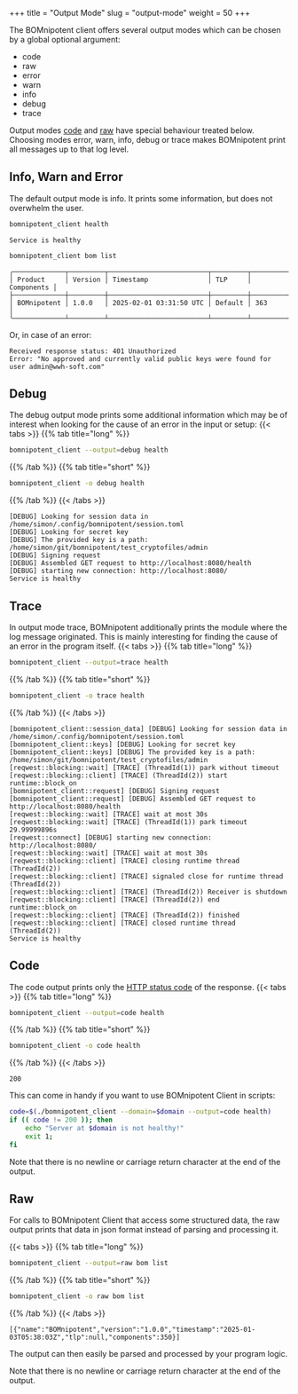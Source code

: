 +++
title = "Output Mode"
slug = "output-mode"
weight = 50
+++

The BOMnipotent client offers several output modes which can be chosen by a global optional argument:
- code
- raw
- error
- warn
- info
- debug
- trace

Output modes [code](http://localhost:1313/client/basics/output-mode/#code) and [raw](http://localhost:1313/client/basics/output-mode/#raw) have special behaviour treated below. Choosing modes error, warn, info, debug or trace makes BOMnipotent print all messages up to that log level.

## Info, Warn and Error

The default output mode is info. It prints some information, but does not overwhelm the user.

``` bash
bomnipotent_client health
```
```
Service is healthy
```

``` bash
bomnipotent_client bom list
```
```
╭─────────────┬─────────┬─────────────────────────┬─────────┬────────────╮
│ Product     │ Version │ Timestamp               │ TLP     │ Components │
├─────────────┼─────────┼─────────────────────────┼─────────┼────────────┤
│ BOMnipotent │ 1.0.0   │ 2025-02-01 03:31:50 UTC │ Default │ 363        │
╰─────────────┴─────────┴─────────────────────────┴─────────┴────────────╯
```

Or, in case of an error:
```
Received response status: 401 Unauthorized
Error: "No approved and currently valid public keys were found for user admin@wwh-soft.com"
```

## Debug

The debug output mode prints some additional information which may be of interest when looking for the cause of an error in the input or setup:
{{< tabs >}}
{{% tab title="long" %}}
```bash
bomnipotent_client --output=debug health
```
{{% /tab %}}
{{% tab title="short" %}}
```bash
bomnipotent_client -o debug health
```
{{% /tab %}}
{{< /tabs >}}

```
[DEBUG] Looking for session data in /home/simon/.config/bomnipotent/session.toml
[DEBUG] Looking for secret key
[DEBUG] The provided key is a path: /home/simon/git/bomnipotent/test_cryptofiles/admin
[DEBUG] Signing request
[DEBUG] Assembled GET request to http://localhost:8080/health
[DEBUG] starting new connection: http://localhost:8080/
Service is healthy
```

## Trace

In output mode trace, BOMnipotent additionally prints the module where the log message originated. This is mainly interesting for finding the cause of an error in the program itself.
{{< tabs >}}
{{% tab title="long" %}}
```bash
bomnipotent_client --output=trace health
```
{{% /tab %}}
{{% tab title="short" %}}
```bash
bomnipotent_client -o trace health
```
{{% /tab %}}
{{< /tabs >}}

```
[bomnipotent_client::session_data] [DEBUG] Looking for session data in /home/simon/.config/bomnipotent/session.toml
[bomnipotent_client::keys] [DEBUG] Looking for secret key
[bomnipotent_client::keys] [DEBUG] The provided key is a path: /home/simon/git/bomnipotent/test_cryptofiles/admin
[reqwest::blocking::wait] [TRACE] (ThreadId(1)) park without timeout
[reqwest::blocking::client] [TRACE] (ThreadId(2)) start runtime::block_on
[bomnipotent_client::request] [DEBUG] Signing request
[bomnipotent_client::request] [DEBUG] Assembled GET request to http://localhost:8080/health
[reqwest::blocking::wait] [TRACE] wait at most 30s
[reqwest::blocking::wait] [TRACE] (ThreadId(1)) park timeout 29.99999896s
[reqwest::connect] [DEBUG] starting new connection: http://localhost:8080/
[reqwest::blocking::wait] [TRACE] wait at most 30s
[reqwest::blocking::client] [TRACE] closing runtime thread (ThreadId(2))
[reqwest::blocking::client] [TRACE] signaled close for runtime thread (ThreadId(2))
[reqwest::blocking::client] [TRACE] (ThreadId(2)) Receiver is shutdown
[reqwest::blocking::client] [TRACE] (ThreadId(2)) end runtime::block_on
[reqwest::blocking::client] [TRACE] (ThreadId(2)) finished
[reqwest::blocking::client] [TRACE] closed runtime thread (ThreadId(2))
Service is healthy
```

## Code

The code output prints only the [HTTP status code](https://en.wikipedia.org/wiki/List_of_HTTP_status_codes) of the response.
{{< tabs >}}
{{% tab title="long" %}}
```bash
bomnipotent_client --output=code health
```
{{% /tab %}}
{{% tab title="short" %}}
```bash
bomnipotent_client -o code health
```
{{% /tab %}}
{{< /tabs >}}

```
200
```

This can come in handy if you want to use BOMnipotent Client in scripts:
```bash
code=$(./bomnipotent_client --domain=$domain --output=code health)
if (( code != 200 )); then
    echo "Server at $domain is not healthy!"
    exit 1;
fi
```

Note that there is no newline or carriage return character at the end of the output.

## Raw

For calls to BOMnipotent Client that access some structured data, the raw output prints that data in json format instead of parsing and processing it.

{{< tabs >}}
{{% tab title="long" %}}
```bash
bomnipotent_client --output=raw bom list
```
{{% /tab %}}
{{% tab title="short" %}}
```bash
bomnipotent_client -o raw bom list
```
{{% /tab %}}
{{< /tabs >}}

```
[{"name":"BOMnipotent","version":"1.0.0","timestamp":"2025-01-03T05:38:03Z","tlp":null,"components":350}]
```

The output can then easily be parsed and processed by your program logic.

Note that there is no newline or carriage return character at the end of the output.
